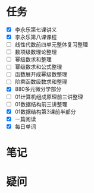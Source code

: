 ```toc
```
# 任务
- [x] 李永乐第七课讲义
- [x] 李永乐第八课课程
- [ ] 线性代数前四单元整体复习整理
- [ ] 数项级数理论整理
- [ ] 幂级数求和整理
- [ ] 幂级数求和公式整理
- [ ] 函数展开成幂级数整理
- [ ] 阶乘函数级数求和整理
- [x] 880多元微分学部分
- [ ] 01计算机组成原理前三讲整理
- [ ] 01数据结构前三讲整理
- [x] 01数据结构第3课前半部分
- [x] 一篇阅读
- [x] 每日单词
# 笔记

# 疑问



